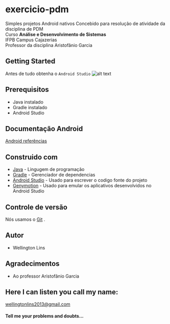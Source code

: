 # exercicio-pdm

Simples projetos Android nativos 
Concebido para resolução de atividade da disciplina de PDM   
Curso **Análise e Desenvolvimento de Sistemas**   
IFPB Campus Cajazerias   
Professor da disciplina Aristofânio Garcia
## Getting Started   

Antes de tudo obtenha o `Android Studio`    ![alt text](https://www.google.com.br/imgres?imgurl=https%3A%2F%2Fdeveloper.android.com%2F_static%2Fimages%2Fandroid%2Ftouchicon-180.png&imgrefurl=https%3A%2F%2Fdeveloper.android.com%2Findex.html&docid=l2raxJqwGbnPpM&tbnid=wtvKsyw3PNAZjM%3A&vet=10ahUKEwj5__Hoi6PXAhWMkpAKHbF-BWcQMwgmKAAwAA..i&w=180&h=180&bih=637&biw=1366&q=android%20images&ved=0ahUKEwj5__Hoi6PXAhWMkpAKHbF-BWcQMwgmKAAwAA&iact=mrc&uact=8 "Android")



 
## Prerequisitos
* Java instalado
* Gradle instalado
* Android Studio


## Documentação Android
[Android referências](https://developer.android.com/reference/packages.html?hl=pt-br)

## Construido com 

* [Java](http://www.dropwizard.io/1.0.2/docs/) - Lingugem de programação
* [Gradle](https://gradle.org/) - Gerenciador de dependencias
* [Android Studio](https://developer.android.com/studio/index.html?hl=pt-br) - Usado para escrever o codigo fonte do projeto
* [Genymotion](https://www.genymotion.com/) - Usado para emular os aplicativos desenvolvidos no Android Studio

## Controle de versão

Nós usamos o [Git](https://git-scm.com/) . 

## Autor

* Wellington Lins


## Agradecimentos

* Ao professor Aristofânio Garcia


## Here I can listen you call my name: 

wellingtonlins2013@gmail.com

#### Tell me your problems and doubts...
